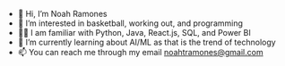 - 👋 Hi, I’m Noah Ramones
- 👀 I’m interested in basketball, working out, and programming
- 🤌🏼 I am familiar with Python, Java, React.js, SQL, and Power BI
- 🌱 I’m currently learning about AI/ML as that is the trend of technology
- 📫 You can reach me through my email noahtramones@gmail.com

<!---
NoahRamones/NoahRamones is a ✨ special ✨ repository because its `README.md` (this file) appears on your GitHub profile.
You can click the Preview link to take a look at your changes.
--->
